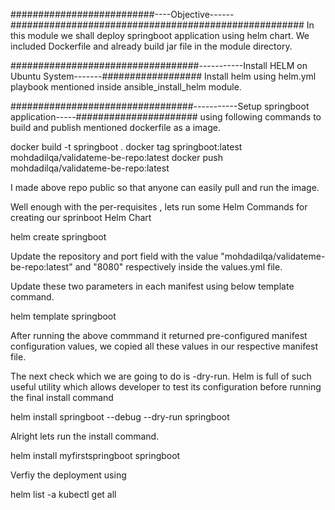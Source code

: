 ##########################----Objective------#####################################################
In this module we shall deploy springboot application using helm chart. We included Dockerfile and already build jar file in the module directory.

##################################-----------Install HELM on Ubuntu System-------##################
Install helm using helm.yml playbook mentioned inside ansible_install_helm module.

#################################-----------Setup springboot application-----######################
using following commands to build and publish mentioned dockerfile as a image.

docker build -t springboot .
docker tag springboot:latest mohdadilqa/validateme-be-repo:latest
docker push mohdadilqa/validateme-be-repo:latest

I made above repo public so that anyone can easily pull and run the image.

Well enough with the per-requisites , lets run some Helm Commands for creating our sprinboot Helm Chart

helm create springboot

Update the repository and port field with the value "mohdadilqa/validateme-be-repo:latest" and "8080" respectively inside the values.yml file.

Update these two parameters in each manifest using below template command.

helm template springboot

After running the above commmand it returned pre-configured manifest configuration values, we copied all these values in our respective manifest file.

The next check which we are going to do is -dry-run. Helm is full of such useful utility which allows developer to test its configuration before running the final install command

helm install springboot --debug --dry-run springboot

Alright lets run the install command.

helm install myfirstspringboot springboot


Verfiy the deployment using 

helm list -a
kubectl get all



